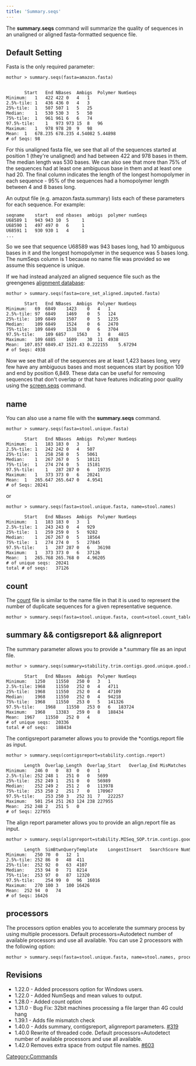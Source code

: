 ```yaml
---
title: 'Summary.seqs'
---
```

The **summary.seqs** command will summarize the
quality of sequences in an unaligned or aligned fasta-formatted sequence
file.


## Default Setting

Fasta is the only required parameter:

    mothur > summary.seqs(fasta=amazon.fasta)


           Start   End NBases  Ambigs  Polymer NumSeqs
    Minimum:   1   422 422 0   4   1
    2.5%-tile: 1   436 436 0   4   3
    25%-tile:  1   507 507 1   5   25
    Median:    1   530 530 3   5   50
    75%-tile:  1   961 961 6   6   74
    97.5%-tile:    1   973 973 15  8   96
    Maximum:   1   978 978 20  9   98
    Mean:  1   678.235 678.235 4.54082 5.44898
    # of Seqs: 98

For this unaligned fasta file, we see that all of the sequences started
at position 1 (they\'re unaligned) and had between 422 and 978 bases in
them. The median length was 530 bases. We can also see that more than
75% of the sequences had at least one ambiguous base in them and at
least one had 20. The final column indicates the length of the longest
homopolymer in each sequence - 95% of the sequences had a homopolymer
length between 4 and 8 bases long.

An output file (e.g. amazon.fasta.summary) lists each of these
parameters for each sequence. For example:

    seqname    start   end nbases  ambigs  polymer numSeqs
    U68589 1   943 943 10  5     1
    U68590 1   497 497 0   6     1
    U68591 1   930 930 1   4     1
    ...

So we see that sequence U68589 was 943 bases long, had 10 ambiguous
bases in it and the longest homopolymer in the sequence was 5 bases
long. The numSeqs column is 1 because no name file was provided so we
assume this sequence is unique.

If we had instead analyzed an aligned sequence file such as the
greengenes [alignment database](alignment_database):

    mothur > summary.seqs(fasta=core_set_aligned.imputed.fasta)

           Start   End NBases  Ambigs  Polymer NumSeqs
    Minimum:   69  6849    1423    0   4   1
    2.5%-tile: 97  6849    1469    0   5   124
    25%-tile:  109 6849    1507    0   5   1235
    Median:    109 6849    1524    0   6   2470
    75%-tile:  109 6849    1538    0   6   3704
    97.5%-tile:    109 6857    1563    3   8   4815
    Maximum:   109 6885    1609    30  11  4938
    Mean:  107.857 6849.47 1521.43 0.222155    5.67294
    # of Seqs: 4938

Now we see that all of the sequences are at least 1,423 bases long, very
few have any ambiguous bases and most sequences start by position 109
and end by position 6,849. These data can be useful for removing
sequences that don\'t overlap or that have features indicating poor
quality using the [screen.seqs](screen.seqs) command.

## name

You can also use a name file with the **summary.seqs** command.

    mothur > summary.seqs(fasta=stool.unique.fasta)

           Start   End NBases  Ambigs  Polymer NumSeqs
    Minimum:   1   183 183 0   3   1
    2.5%-tile: 1   242 242 0   4   507
    25%-tile:  1   258 258 0   5   5061
    Median:    1   267 267 0   5   10121
    75%-tile:  1   274 274 0   5   15181
    97.5%-tile:    1   287 287 0   6   19735
    Maximum:   1   373 373 0   6   20241
    Mean:  1   265.647 265.647 0   4.9541
    # of Seqs: 20241

or

    mothur > summary.seqs(fasta=stool.unique.fasta, name=stool.names)

           Start   End NBases  Ambigs  Polymer NumSeqs
    Minimum:   1   183 183 0   3   1
    2.5%-tile: 1   243 243 0   4   929
    25%-tile:  1   259 259 0   5   9282
    Median:    1   267 267 0   5   18564
    75%-tile:  1   274 274 0   5   27845
    97.5%-tile:    1   287 287 0   6   36198
    Maximum:   1   373 373 0   6   37126
    Mean:  1   265.768 265.768 0   4.96205
    # of unique seqs:  20241
    total # of seqs:   37126

## count

The [ count](Count_File) file is similar to the name file in
that it is used to represent the number of duplicate sequences for a
given representative sequence.

    mothur > summary.seqs(fasta=stool.unique.fasta, count=stool.count_table)

## summary && contigsreport && alignreport

The summary parameter allows you to provide a \*.summary file as an
input file.

    mothur > summary.seqs(summary=stability.trim.contigs.good.unique.good.summary)

           Start   End NBases  Ambigs  Polymer NumSeqs
    Minimum:   1250    11550   250 0   3   1
    2.5%-tile: 1968    11550   252 0   4   4711
    25%-tile:  1968    11550   252 0   4   47109
    Median:    1968    11550   252 0   4   94218
    75%-tile:  1968    11550   253 0   5   141326
    97.5%-tile:    1968    11550   253 0   6   183724
    Maximum:   1968    13383   259 0   8   188434
    Mean:  1967    11550   252 0   4
    # of unique seqs:  20336
    total # of seqs:   188434

The contigsreport parameter allows you to provide the \*contigs.report
file as input.

    mothur > summary.seqs(contigsreport=stability.contigs.report)

           Length  Overlap_Length  Overlap_Start   Overlap_End MisMatches  Num_Ns  NumSeqs
    Minimum:   246 0   0   83  0   0   1
    2.5%-tile: 252 248 1   251 0   0   5699
    25%-tile:  252 249 1   251 0   0   56989
    Median:    252 249 2   251 2   0   113978
    75%-tile:  253 250 2   251 7   0   170967
    97.5%-tile:    253 250 3   252 31  7   222257
    Maximum:   501 254 251 263 124 238 227955
    Mean:  252 248 2   251 5   0
    # of Seqs: 227955

The align report parameter allows you to provide an align.report file as
input.

    mothur > summary.seqs(alignreport=stability.MISeq_SOP.trim.contigs.good.unique.align.report)

           Length  SimBtwnQueryTemplate    LongestInsert   SearchScore NumSeqs
    Minimum:   250 70  0   12  1
    2.5%-tile: 252 86  0   48  411
    25%-tile:  252 92  0   63  4107
    Median:    253 94  0   71  8214
    75%-tile:  253 97  0   87  12320
    97.5%-tile:    254 99  0   96  16016
    Maximum:   270 100 3   100 16426
    Mean:  252 94  0   74
    # of Seqs: 16426

## processors

The processors option enables you to accelerate the summary process by
using multiple processors. Default processors=Autodetect number of
available processors and use all available. You can use 2 processors
with the following option:

    mothur > summary.seqs(fasta=stool.unique.fasta, name=stool.names, processors=2)

## Revisions

-   1.22.0 - Added processors option for Windows users.
-   1.22.0 - Added NumSeqs and mean values to output.
-   1.28.0 - Added count option
-   1.31.0 - Bug Fix: 32bit machines processing a file larger than 4G
    could hang
-   1.39.1 - Adds file mismatch check
-   1.40.0 - Adds summary, contigsreport, alignreport parameters.
    [\#319](https://github.com/mothur/mothur/issues/319)
-   1.40.0 Rewrite of threaded code. Default processors=Autodetect
    number of available processors and use all available.
-   1.42.0 Removes extra space from output file names.
    [\#603](https://github.com/mothur/mothur/issues/603)

[Category:Commands](Category:Commands)
